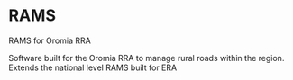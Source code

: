 # RAMS
RAMS for Oromia RRA

Software built for the Oromia RRA to manage rural roads within the region. Extends the national level RAMS built for ERA
